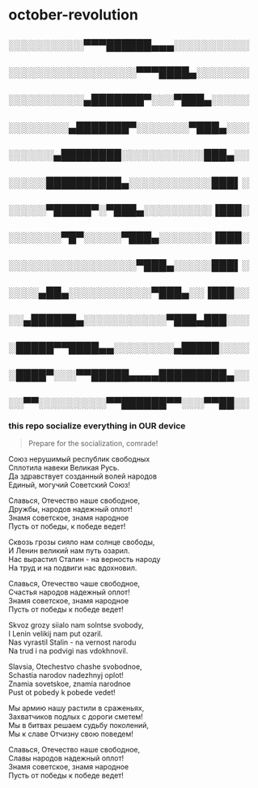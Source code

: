 # october-revolution  

## ░░░░░░░░░░▀▀▀██████▄▄▄░░░░░░░░░░  
## ░░░░░░░░░░░░░░░░░▀▀▀████▄░░░░░░░  
## ░░░░░░░░░░▄███████▀░░░▀███▄░░░░░  
## ░░░░░░░░▄███████▀░░░░░░░▀███▄░░░  
## ░░░░░░▄████████░░░░░░░░░░░███▄░░  
## ░░░░░██████████▄░░░░░░░░░░░███▌░  
## ░░░░░▀█████▀░▀███▄░░░░░░░░░▐███░  
## ░░░░░░░▀█▀░░░░░▀███▄░░░░░░░▐███░  
## ░░░░░░░░░░░░░░░░░▀███▄░░░░░███▌░  
## ░░░░▄██▄░░░░░░░░░░░▀███▄░░▐███░░  
## ░░▄██████▄░░░░░░░░░░░▀███▄███░░░  
## ░█████▀▀████▄▄░░░░░░░░▄█████░░░░  
## ░████▀░░░▀▀█████▄▄▄▄█████████▄░░  
## ░░▀▀░░░░░░░░░▀▀██████▀▀░░░▀▀██░░  
### this repo socialize everything in OUR device  

> Prepare for the socialization, comrade!  

Союз нерушимый республик свободных  
Сплотила навеки Великая Русь.  
Да здравствует созданный волей народов  
Единый, могучий Советский Союз!  

Славься, Отечество наше свободное,  
Дружбы, народов надежный оплот!  
Знамя советское, знамя народное  
Пусть от победы, к победе ведет!  

Сквозь грозы сияло нам солнце свободы,  
И Ленин великий нам путь озарил.  
Нас вырастил Сталин - на верность народу  
На труд и на подвиги нас вдохновил.  

Славься, Отечество чаше свободное,  
Счастья народов надежный оплот!  
Знамя советское, знамя народное  
Пусть от победы к победе ведет!  

Skvoz grozy siialo nam solntse svobody,  
I Lenin velikij nam put ozaril.  
Nas vyrastil Stalin - na vernost narodu  
Na trud i na podvigi nas vdokhnovil.  

Slavsia, Otechestvo chashe svobodnoe,  
Schastia narodov nadezhnyj oplot!  
Znamia sovetskoe, znamia narodnoe  
Pust ot pobedy k pobede vedet!  

Мы армию нашу растили в сраженьях,  
Захватчиков подлых с дороги сметем!  
Мы в битвах решаем судьбу поколений,  
Мы к славе Отчизну свою поведем!  

Славься, Отечество наше свободное,  
Славы народов надежный оплот!  
Знамя советское, знамя народное  
Пусть от победы к победе ведет!  
